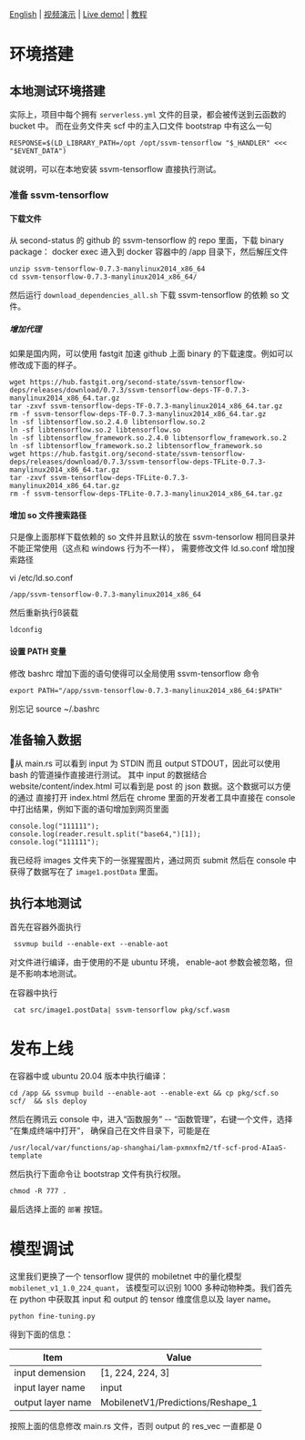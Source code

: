 [English](README-en.md) | [视频演示](https://www.bilibili.com/video/BV1Zh411f7uu/) | [Live demo!](https://sls-website-ap-beijing-7jlzqqj-1302315972.cos-website.ap-beijing.myqcloud.com/) | [教程](https://juejin.cn/post/6913861424015998989)


# 环境搭建

## 本地测试环境搭建  

实际上，项目中每个拥有 ```serverless.yml``` 文件的目录，都会被传送到云函数的 bucket 中。
而在业务文件夹 scf 中的主入口文件 bootstrap 中有这么一句 
```
RESPONSE=$(LD_LIBRARY_PATH=/opt /opt/ssvm-tensorflow "$_HANDLER" <<< "$EVENT_DATA")
```
就说明，可以在本地安装 ssvm-tensorflow 直接执行测试。

### 准备 ssvm-tensorflow  

#### 下载文件

从 second-status 的 github 的 ssvm-tensorflow 的 repo 里面，下载 binary package：
docker exec 进入到 docker 容器中的 /app 目录下，然后解压文件  

```
unzip ssvm-tensorflow-0.7.3-manylinux2014_x86_64
cd ssvm-tensorflow-0.7.3-manylinux2014_x86_64/
```

然后运行 ```download_dependencies_all.sh``` 下载 ssvm-tensorflow 的依赖 so 文件。

##### 增加代理

如果是国内网，可以使用 fastgit 加速 github 上面 binary 的下载速度。例如可以修改成下面的样子。  

```
wget https://hub.fastgit.org/second-state/ssvm-tensorflow-deps/releases/download/0.7.3/ssvm-tensorflow-deps-TF-0.7.3-manylinux2014_x86_64.tar.gz
tar -zxvf ssvm-tensorflow-deps-TF-0.7.3-manylinux2014_x86_64.tar.gz
rm -f ssvm-tensorflow-deps-TF-0.7.3-manylinux2014_x86_64.tar.gz
ln -sf libtensorflow.so.2.4.0 libtensorflow.so.2
ln -sf libtensorflow.so.2 libtensorflow.so
ln -sf libtensorflow_framework.so.2.4.0 libtensorflow_framework.so.2
ln -sf libtensorflow_framework.so.2 libtensorflow_framework.so
wget https://hub.fastgit.org/second-state/ssvm-tensorflow-deps/releases/download/0.7.3/ssvm-tensorflow-deps-TFLite-0.7.3-manylinux2014_x86_64.tar.gz
tar -zxvf ssvm-tensorflow-deps-TFLite-0.7.3-manylinux2014_x86_64.tar.gz
rm -f ssvm-tensorflow-deps-TFLite-0.7.3-manylinux2014_x86_64.tar.gz
```


#### 增加 so 文件搜索路径  

只是像上面那样下载依赖的 so 文件并且默认的放在 ssvm-tensorlow 相同目录并不能正常使用（这点和 windows 行为不一样），
需要修改文件 ld.so.conf 增加搜索路径

vi /etc/ld.so.conf

```
/app/ssvm-tensorflow-0.7.3-manylinux2014_x86_64
```
然后重新执行ß装载
```
ldconfig
```

#### 设置 PATH 变量  

修改 bashrc 增加下面的语句使得可以全局使用 ssvm-tensorflow 命令
```
export PATH="/app/ssvm-tensorflow-0.7.3-manylinux2014_x86_64:$PATH"
```
别忘记 source ~/.bashrc

## 准备输入数据  

从 main.rs 可以看到 input 为 STDIN 而且 output STDOUT，因此可以使用 bash 的管道操作直接进行测试。
其中 input 的数据结合 website/content/index.html 可以看到是 post 的 json 数据。这个数据可以方便的通过
直接打开 index.html 然后在 chrome 里面的开发者工具中直接在 console 中打出结果，例如下面的语句增加到网页里面

```
console.log("111111");
console.log(reader.result.split("base64,")[1]);
console.log("111111");
```
我已经将 images 文件夹下的一张猩猩图片，通过网页 submit 然后在 console 中获得了数据写在了 ```image1.postData``` 里面。

## 执行本地测试  

首先在容器外面执行  
```
 ssvmup build --enable-ext --enable-aot

```

对文件进行编译，由于使用的不是 ubuntu 环境， enable-aot 参数会被忽略，但是不影响本地测试。


在容器中执行

```
 cat src/image1.postData| ssvm-tensorflow pkg/scf.wasm
```


# 发布上线  

在容器中或 ubuntu 20.04 版本中执行编译：

```
cd /app && ssvmup build --enable-aot --enable-ext && cp pkg/scf.so scf/  && sls deploy
```

然后在腾讯云 console 中，进入“函数服务” -- “函数管理”，右键一个文件，选择 “在集成终端中打开”， 确保自己在文件目录下，可能是在

```
/usr/local/var/functions/ap-shanghai/lam-pxmnxfm2/tf-scf-prod-AIaaS-template
```

然后执行下面命令让 bootstrap 文件有执行权限。  

```
chmod -R 777 .
```

最后选择上面的 ```部署``` 按钮。


# 模型调试  

这里我们更换了一个 tensorflow 提供的 mobiletnet 中的量化模型 ```mobilenet_v1_1.0_224_quant```， 
该模型可以识别 1000 多种动物种类。我们首先在 python 中获取其 input 和 output 的 tensor 维度信息以及 layer name。

```
python fine-tuning.py
```
得到下面的信息：   

|  Item   | Value  |
|  ----  | ----  |
| input demension | [1, 224, 224, 3] |    
| input layer name | input |  
| output layer name |  MobilenetV1/Predictions/Reshape_1 |   



按照上面的信息修改 main.rs 文件，否则 output 的 res_vec 一直都是 0
